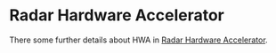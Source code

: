 # Radar Hardware Accelerator
There some further details about HWA in [Radar Hardware Accelerator](https://www.ti.com/lit/swru526). 
